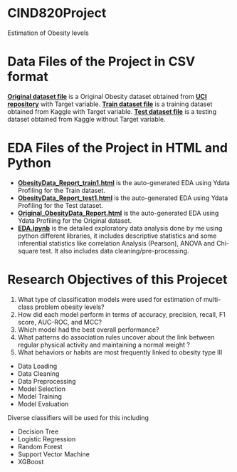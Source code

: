 # CIND820Project
Estimation of Obesity levels

# Data Files of the Project in CSV format
[**Original dataset file**](https://github.com/Sandia-Kumari/CIND820Project/blob/main/Original_ObesityDataSet.csv) is a Original Obesity dataset obtained from [**UCI repository**](https://archive.ics.uci.edu/dataset/544/estimation+of+obesity+levels+based+on+eating+habits+and+physical+condition) with Target variable.
[**Train dataset file**](https://github.com/Sandia-Kumari/CIND820Project/blob/main/train.csv) is a training dataset obtained from Kaggle with Target variable.
[**Test dataset file**](https://github.com/Sandia-Kumari/CIND820Project/blob/main/test.csv) is a testing dataset obtained from Kaggle without Target variable.

# EDA Files of the Project in HTML and Python 
* [**ObesityData_Report_train1.html**](https://github.com/Sandia-Kumari/CIND820Project/blob/main/ObesityData_Report_train1.html) is the auto-generated EDA using Ydata Profiling for the Train dataset.
* [**ObesityData_Report_test1.html**](https://github.com/Sandia-Kumari/CIND820Project/blob/main/ObesityData_Report_test1.html) is the auto-generated EDA using Ydata Profiling for the Test dataset.
* [**Original_ObesityData_Report.html**](https://github.com/Sandia-Kumari/CIND820Project/blob/main/Original_ObesityData_Report.html) is the auto-generated EDA using Ydata Profiling for the Original dataset.
* [**EDA.ipynb**](https://github.com/Sandia-Kumari/CIND820Project/blob/main/EDA.ipynb) is the detailed exploratory data analysis done by me using python different libraries, it includes descriptive statistics and some inferential statistics like correlation Analysis (Pearson), ANOVA and Chi-square test. It also includes data cleaning/pre-processing.

# Research Objectives of this Projecet
1.	What type of classification models were used for estimation of multi-class problem obesity levels?
2.	How did each model perform in terms of accuracy, precision, recall, F1 score, AUC-ROC, and MCC?
3.	Which model had the best overall performance?
4.	What patterns do association rules uncover about the link between regular physical activity and maintaining a normal weight ?
5.	What behaviors or habits are most frequently linked to obesity type III

* Data Loading
* Data Cleaning
* Data Preprocessing
* Model Selection
* Model Training
* Model Evaluation

Diverse classifiers will be used for this including 
* Decision Tree
* Logistic Regression
* Random Forest
* Support Vector Machine
* XGBoost



